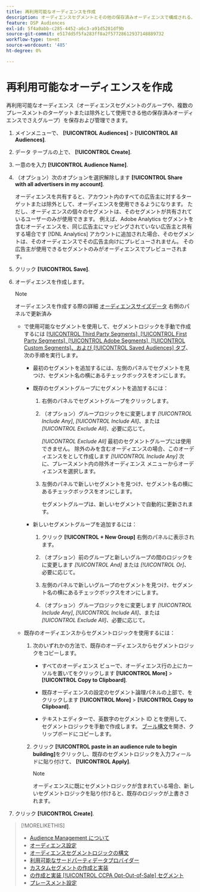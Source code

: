 ```yaml
---
title: 再利用可能なオーディエンスを作成
description: オーディエンスセグメントとその他の保存済みオーディエンスで構成される、再利用可能なオーディエンスを作成する方法について説明します。
feature: DSP Audiences
exl-id: 5f4a0abb-c285-4452-a6c3-a91d5281df9b
source-git-commit: e517dd5f5fa283ff8a2f57728612937148889732
workflow-type: tm+mt
source-wordcount: '485'
ht-degree: 0%

---
```


# 再利用可能なオーディエンスを作成

<!-- "Saved audience" is used in UI (where?), but "saved" is a state, not a type. "Reusable audience" sounds better in a description. "Audience template" isn't right, either, since it implies you can edit it on the fly to create a new, different audience. Some other term? -->

再利用可能なオーディエンス（オーディエンスセグメントのグループや、複数のプレースメントのターゲットまたは除外として使用できる他の保存済みオーディエンスでさえグループ）を保存および管理できます。

1. メインメニューで、 **[!UICONTROL Audiences]** > **[!UICONTROL All Audiences]**.

1. データ テーブルの上で、 **[!UICONTROL Create]**.

1. 一意のを入力 **[!UICONTROL Audience Name]**.

1. （オプション）次のオプションを選択解除します **[!UICONTROL Share with all advertisers in my account]**.

   オーディエンスを共有すると、アカウント内のすべての広告主に対するターゲットまたは除外として、オーディエンスを使用できるようになります。 ただし、オーディエンスの個々のセグメントは、そのセグメントが共有されているユーザーのみが使用できます。 例えば、Adobe Analytics セグメントを含むオーディエンスを、同じ広告主にマッピングされていない広告主と共有する場合です [!DNL Analytics] アカウントに追加された場合、そのセグメントは、そのオーディエンスでその広告主向けにプレビューされません。 その広告主が使用できるセグメントのみがオーディエンスでプレビューされます。

1. クリック **[!UICONTROL Save]**.

1. オーディエンスを作成します。

   >[!NOTE]
   >
   >オーディエンスを作成する際の詳細 [オーディエンスサイズデータ](audience-about.md) 右側のパネルで更新済み

   * で使用可能なセグメントを使用して、セグメントロジックを手動で作成するには [[!UICONTROL Third Party Segments], [!UICONTROL First Party Segments], [!UICONTROL Adobe Segments], [!UICONTROL Custom Segments]、および [!UICONTROL Saved Audiences] タブ](audience-settings.md)、次の手順を実行します。

      * 最初のセグメントを追加するには、左側のパネルでセグメントを見つけ、セグメント名の横にあるチェックボックスをオンにします。

      * 既存のセグメントグループにセグメントを追加するには：

         1. 右側のパネルでセグメントグループをクリックします。

         1. （オプション）グループロジックをに変更します *[!UICONTROL Include Any]*, *[!UICONTROL Include All]*、または *[!UICONTROL Exclude All]*、必要に応じて。

            *[!UICONTROL Exclude All]* 最初のセグメントグループには使用できません。 除外のみを含むオーディエンスの場合、このオーディエンスをとして作成します *[!UICONTROL Include Any]* 次に、プレースメント内の除外オーディエンス メニューからオーディエンスを選択します。

         1. 左側のパネルで新しいセグメントを見つけ、セグメント名の横にあるチェックボックスをオンにします。

            セグメントグループは、新しいセグメントで自動的に更新されます。

      * 新しいセグメントグループを追加するには：

         1. クリック **[!UICONTROL + New Group]** 右側のパネルに表示されます。

         1. （オプション）前のグループと新しいグループの間のロジックをに変更します *[!UICONTROL And]* または *[!UICONTROL Or]*、必要に応じて。

         1. 左側のパネルで新しいグループのセグメントを見つけ、セグメント名の横にあるチェックボックスをオンにします。

         1. （オプション）グループロジックをに変更します *[!UICONTROL Include Any]*, *[!UICONTROL Include All]*、または *[!UICONTROL Exclude All]*、必要に応じて。

   * 既存のオーディエンスからセグメントロジックを使用するには：

      1. 次のいずれかの方法で、既存のオーディエンスからセグメントロジックをコピーします。

         * すべてのオーディエンス ビューで、オーディエンス行の上にカーソルを置いてをクリックします **[!UICONTROL More]** > **[!UICONTROL Copy to Clipboard]**.

         * 既存オーディエンスの設定のセグメント論理パネルの上部で、をクリックします **[!UICONTROL More]** > **[!UICONTROL Copy to Clipboard]**.

         * テキストエディターで、英数字のセグメント ID とを使用して、セグメントロジックを手動で作成します。 [ブール構文](audience-segment-logic-syntax.md)を開き、クリップボードにコピーします。

      1. クリック **[!UICONTROL paste in an audience rule to begin building]**&#x200B;をクリックし、既存のセグメントロジックを入力フィールドに貼り付けて、 **[!UICONTROL Apply]**.

         >[!NOTE]
         >
         >オーディエンスに既にセグメントロジックが含まれている場合、新しいセグメントロジックを貼り付けると、既存のロジックが上書きされます。

1. クリック **[!UICONTROL Create]**.

>[!MORELIKETHIS]
>
>* [Audience Management について](audience-about.md)
>* [オーディエンス設定](audience-settings.md)
>* [オーディエンスセグメントロジックの構文](audience-segment-logic-syntax.md)
>* [利用可能なサードパーティデータプロバイダー](third-party-data-providers.md)
>* [カスタムセグメントの作成と実装](custom-segment-create.md)
>* [の作成と実装 [!UICONTROL CCPA Opt-Out-of-Sale] セグメント](ccpa-opt-out-segment-create.md)
>* [プレースメント設定](/help/dsp/campaign-management/placements/placement-settings.md)
